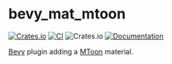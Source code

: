 # bevy_mat_mtoon

[![Crates.io](https://img.shields.io/crates/v/bevy_mat_mtoon.svg)](https://crates.io/crates/bevy_mat_mtoon)
[![CI](https://github.com/unavi-xyz/bevy_mat_mtoon/actions/workflows/ci.yml/badge.svg)](https://github.com/unavi-xyz/bevy_mat_mtoon/actions/workflows/ci.yml)
![Crates.io](https://img.shields.io/crates/l/bevy_mat_mtoon)
[![Documentation](https://docs.rs/bevy_mat_mtoon/badge.svg)](https://docs.rs/bevy_mat_mtoon)

[Bevy](https://bevyengine.org/) plugin adding a [MToon](https://vrm.dev/en/univrm/shaders/shader_mtoon.html) material.
